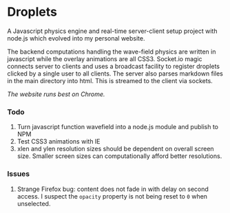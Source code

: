 # Droplets
A Javascript physics engine and real-time server-client setup project with node.js which evolved into my personal website.

The backend computations handling the wave-field physics are written in javascript while the overlay animations are all CSS3. Socket.io magic connects server to clients and uses a broadcast facility to register droplets clicked by a single user to all clients. The server also parses markdown files in the main directory into html. This is streamed to the client via sockets.

_The website runs best on Chrome._

### Todo
1. Turn javascript function wavefield into a node.js module and publish to NPM
2. Test CSS3 animations with IE
3. xlen and ylen resolution sizes should be dependent on overall screen size. Smaller screen sizes can computationally afford better resolutions.

### Issues
1. Strange Firefox bug: content does not fade in with delay on second access. I suspect the `opacity` property is not being reset to `0` when unselected.

